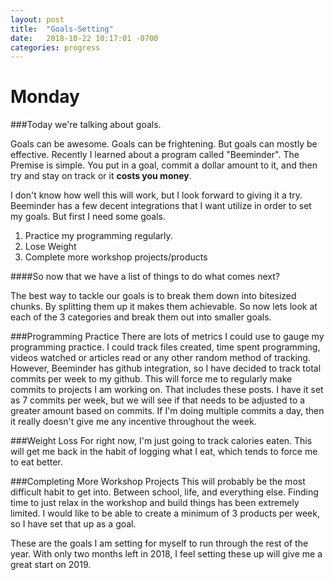 ```yaml
---
layout: post
title:  "Goals-Setting"
date:   2018-10-22 10:17:01 -0700
categories: progress
---
```

# Monday

###Today we're talking about goals.

Goals can be awesome. Goals can be frightening. But goals can mostly be effective. Recently I learned about a program called "Beeminder". The Premise is simple. You put in a goal, commit a dollar amount to it, and then try and stay on track or it  **costs you money**.

I don't know how well this will work, but I look forward to giving it a try. Beeminder has a few decent integrations that I want utilize in order to set my goals. But first I need some goals.

1. Practice my programming regularly.
2. Lose Weight
3. Complete more workshop projects/products


####So now that we have a list of things to do what comes next?

The best way to tackle our goals is to break them down into bitesized chunks. By splitting them up it makes them achievable. So now lets look at each of the 3 categories and break them out into smaller goals.

###Programming Practice
There are lots of metrics I could use to gauge my programming practice. I could track files created, time spent programming, videos watched or articles read or any other random method of tracking. However, Beeminder has github integration, so I have decided to track total commits per week to my github. This will force me to regularly make commits to projects I am working on. That includes these posts. I have it set as 7 commits per week, but we will see if that needs to be adjusted to a greater amount based on commits. If I'm doing multiple commits a day, then it really doesn't give me any incentive throughout the week.

###Weight Loss
For right now, I'm just going to track calories eaten. This will get me back in the habit of logging what I eat, which tends to force me to eat better.

###Completing More Workshop Projects
This will probably be the most difficult habit to get into. Between school, life, and everything else. Finding time to just relax in the workshop and build things has been extremely limited. I would like to be able to create a minimum of 3 products per week, so I have set that up as a goal.

These are the goals I am setting for myself to run through the rest of the year. With only two months left in 2018, I feel setting these up will give me a great start on 2019.
